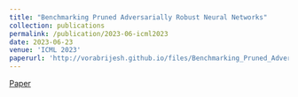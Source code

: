 ```yaml
---
title: "Benchmarking Pruned Adversarially Robust Neural Networks"
collection: publications
permalink: /publication/2023-06-icml2023
date: 2023-06-23
venue: 'ICML 2023'
paperurl: 'http://vorabrijesh.github.io/files/Benchmarking_Pruned_Adversarially_Robust_Neural_Networks.pdf'
---
```


[Paper](http://vorabrijesh.github.io/files/Benchmarking_Pruned_Adversarially_Robust_Neural_Networks.pdf)
